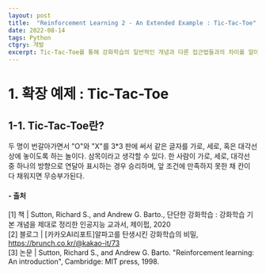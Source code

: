 ```yaml
---
layout: post
title:  "Reinforcement Learning 2 - An Extended Example : Tic-Tac-Toe"
date: 2022-08-14
tags: Python
ctgry: 개발
excerpt: Tic-Tac-Toe를 통해 강화학습의 일반적인 개념과 다른 접근법들과의 차이를 알아보도록 한다.
---
```

# 1. 확장 예제 : Tic-Tac-Toe

## 1-1. Tic-Tac-Toe란?
두 명이 번갈아가면서 "O"와 "X"를 3*3 판에 써서 같은 글자를 가로, 세로, 혹은 대각선 상에 놓이도록 하는 놀이다.
삼목이라고 생각할 수 있다. 한 사람이 가로, 세로, 대각선 중 하나의 방향으로 연달아 표시하는 경우 승리하며, 앞 조건에 만족하지 못한 채 칸이 다 채워지면 무승부가된다.





#### - 출처
[1] 책 | Sutton, Richard S., and Andrew G. Barto., 단단한 강화학습 : 강화학습 기본 개념을 제대로 정리한 인공지능 교과서, 제이펍, 2020 <br>
[2] 블로그 | [카카오AI리포트]알파고를 탄생시킨 강화학습의 비밀, https://brunch.co.kr/@kakao-it/73 <br>
[3] 논문 | Sutton, Richard S., and Andrew G. Barto. "Reinforcement learning: An introduction", Cambridge: MIT press, 1998. <br>
